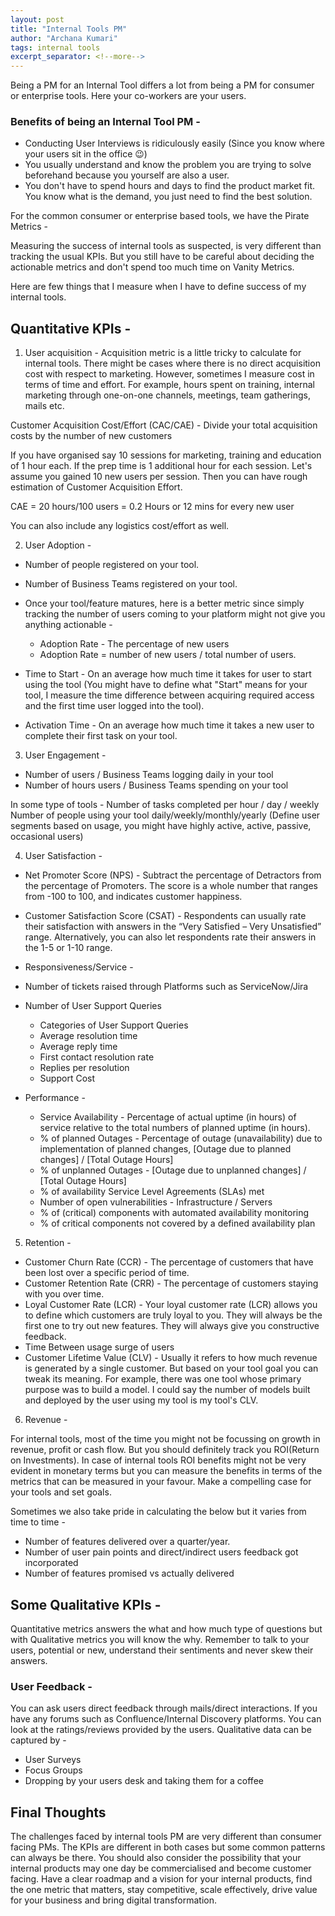 ```yaml
---
layout: post
title: "Internal Tools PM"
author: "Archana Kumari"
tags: internal tools
excerpt_separator: <!--more-->
---
```


Being a PM for an Internal Tool differs a lot from being a PM for consumer or enterprise tools. Here your co-workers are your users. <!--more-->

### Benefits of being an Internal Tool PM -

* Conducting User Interviews is ridiculously easily (Since you know where your users sit in the office 😉)
* You usually understand and know the problem you are trying to solve beforehand because you yourself are also a user.
* You don't have to spend hours and days to find the product market fit. You know what is the demand, you just need to find the best solution.

For the common consumer or enterprise based tools, we have the Pirate Metrics -



Measuring the success of internal tools as suspected, is very different than tracking the usual KPIs. But you still have to be careful about deciding the actionable metrics and don't spend too much time on Vanity Metrics.

Here are few things that I measure when I have to define success of my internal tools.

## Quantitative KPIs -

1. User acquisition - Acquisition metric is a little tricky to calculate for internal tools. There might be cases where there is no direct acquisition cost with respect to marketing. However, sometimes I measure cost in terms of time and effort. For example, hours spent on training, internal marketing through one-on-one channels, meetings, team gatherings, mails etc.

Customer Acquisition Cost/Effort (CAC/CAE) - Divide your total acquisition costs by the number of new customers

If you have organised say 10 sessions for marketing, training and education of 1 hour each. If the prep time is 1 additional hour for each session. Let's assume you gained 10 new users per session. Then you can have rough estimation of Customer Acquisition Effort.

CAE = 20 hours/100 users = 0.2 Hours or 12 mins for every new user

You can also include any logistics cost/effort as well.

2. User Adoption -

* Number of people registered on your tool.
* Number of Business Teams registered on your tool.
* Once your tool/feature matures, here is a better metric since simply tracking the number of users coming to your platform might not give you anything actionable -

    * Adoption Rate - The percentage of new users
    * Adoption Rate = number of new users / total number of users.

* Time to Start - On an average how much time it takes for user to start using the tool (You might have to define what "Start" means for your tool, I measure the time difference between acquiring required access and the first time user logged into the tool).
* Activation Time - On an average how much time it takes a new user to complete their first task on your tool.

3. User Engagement -

* Number of users / Business Teams logging daily in your tool
* Number of hours users / Business Teams spending on your tool

In some type of tools - Number of tasks completed per hour / day / weekly
Number of people using your tool daily/weekly/monthly/yearly (Define user segments based on usage, you might have highly active, active, passive, occasional users)

4. User Satisfaction -

* Net Promoter Score (NPS) - Subtract the percentage of Detractors from the percentage of Promoters. The score is a whole number that ranges from -100 to 100, and indicates customer happiness.

* Customer Satisfaction Score (CSAT) - Respondents can usually rate their satisfaction with answers in the “Very Satisfied – Very Unsatisfied” range. Alternatively, you can also let respondents rate their answers in the 1-5 or 1-10 range.

* Responsiveness/Service -
* Number of tickets raised through Platforms such as ServiceNow/Jira
* Number of User Support Queries
    * Categories of User Support Queries
    * Average resolution time
    * Average reply time
    * First contact resolution rate
    * Replies per resolution
    * Support Cost

* Performance -
    * Service Availability - Percentage of actual uptime (in hours) of service relative to the total numbers of planned uptime (in hours).
    * % of planned Outages - Percentage of outage (unavailability) due to implementation of planned changes,
          [Outage due to planned changes] / [Total Outage Hours]
    * % of unplanned Outages - [Outage due to unplanned changes] / [Total Outage Hours]
    * % of availability Service Level Agreements (SLAs) met
    * Number of open vulnerabilities - Infrastructure / Servers
    * % of (critical) components with automated availability monitoring
    * % of critical components not covered by a defined availability plan

5. Retention -

* Customer Churn Rate (CCR) - The percentage of customers that have been lost over a specific period of time.
* Customer Retention Rate (CRR) - The percentage of customers staying with you over time.
* Loyal Customer Rate (LCR) - Your loyal customer rate (LCR) allows you to define which customers are truly loyal to you. They will always be the first one to try out new features. They will always give you constructive feedback.
* Time Between usage surge of users
* Customer Lifetime Value (CLV) - Usually it refers to how much revenue is generated by a single customer. But based on your tool goal you can tweak its meaning. For example, there was one tool whose primary purpose was to build a model. I could say the number of models built and deployed by the user using my tool is my tool's CLV.

6. Revenue -

For internal tools, most of the time you might not be focussing on growth in revenue, profit or cash flow.
But you should definitely track you ROI(Return on Investments). In case of internal tools ROI benefits might not be very evident in monetary terms but you can measure the benefits in terms of the metrics that can be measured in your favour. Make a compelling case for your tools and set goals.

Sometimes we also take pride in calculating the below but it varies from time to time -

* Number of features delivered over a quarter/year.
* Number of user pain points and direct/indirect users feedback got incorporated
* Number of features promised vs actually delivered

## Some Qualitative KPIs -
Quantitative metrics answers the what and how much type of questions but with Qualitative metrics you will know the why. Remember to talk to your users, potential or new, understand their sentiments and never skew their answers.

### User Feedback - 
You can ask users direct feedback through mails/direct interactions. If you have any forums such as Confluence/Internal Discovery platforms. You can look at the ratings/reviews provided by the users. Qualitative data can be captured by -

* User Surveys
* Focus Groups
* Dropping by your users desk and taking them for a coffee

## Final Thoughts
The challenges faced by internal tools PM are very different than consumer facing PMs. The KPIs are different in both cases but some common patterns can always be there. You should also consider the possibility that your internal products may one day be commercialised and become customer facing. Have a clear roadmap and a vision for your internal products, find the one metric that matters, stay competitive, scale effectively, drive value for your business and bring digital transformation.
